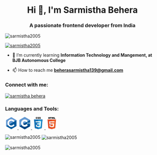 <h1 align="center">Hi 👋, I'm Sarmistha Behera</h1>
<h3 align="center">A passionate frontend developer from India</h3>

<p align="left"> <img src="https://komarev.com/ghpvc/?username=sarmistha2005&label=Profile%20views&color=0e75b6&style=flat" alt="sarmistha2005" /> </p>

<p align="left"> <a href="https://github.com/ryo-ma/github-profile-trophy"><img src="https://github-profile-trophy.vercel.app/?username=sarmistha2005" alt="sarmistha2005" /></a> </p>

- 🌱 I’m currently learning **Information Technology and Mangement, at BJB Autonomous College**

- 📫 How to reach me **beherasarmistha139@gmail.com**

<h3 align="left">Connect with me:</h3>
<p align="left">
<a href="https://linkedin.com/in/sarmistha behera" target="blank"><img align="center" src="https://raw.githubusercontent.com/rahuldkjain/github-profile-readme-generator/master/src/images/icons/Social/linked-in-alt.svg" alt="sarmistha behera" height="30" width="40" /></a>
</p>

<h3 align="left">Languages and Tools:</h3>
<p align="left"> <a href="https://www.cprogramming.com/" target="_blank" rel="noreferrer"> <img src="https://raw.githubusercontent.com/devicons/devicon/master/icons/c/c-original.svg" alt="c" width="40" height="40"/> </a> <a href="https://www.w3schools.com/cpp/" target="_blank" rel="noreferrer"> <img src="https://raw.githubusercontent.com/devicons/devicon/master/icons/cplusplus/cplusplus-original.svg" alt="cplusplus" width="40" height="40"/> </a> <a href="https://www.w3schools.com/css/" target="_blank" rel="noreferrer"> <img src="https://raw.githubusercontent.com/devicons/devicon/master/icons/css3/css3-original-wordmark.svg" alt="css3" width="40" height="40"/> </a> <a href="https://www.w3.org/html/" target="_blank" rel="noreferrer"> <img src="https://raw.githubusercontent.com/devicons/devicon/master/icons/html5/html5-original-wordmark.svg" alt="html5" width="40" height="40"/> </a> </p>

<p><img align="left" src="https://github-readme-stats.vercel.app/api/top-langs?username=sarmistha2005&show_icons=true&locale=en&layout=compact" alt="sarmistha2005" /></p>

<p>&nbsp;<img align="center" src="https://github-readme-stats.vercel.app/api?username=sarmistha2005&show_icons=true&locale=en" alt="sarmistha2005" /></p>

<p><img align="center" src="https://github-readme-streak-stats.herokuapp.com/?user=sarmistha2005&" alt="sarmistha2005" /></p>


<!--
**Sarmistha2005/Sarmistha2005** is a ✨ _special_ ✨ repository because its `README.md` (this file) appears on your GitHub profile.

Here are some ideas to get you started:

- 🔭 I’m currently working on ...
- 🌱 I’m currently learning ...
- 👯 I’m looking to collaborate on ...
- 🤔 I’m looking for help with ...
- 💬 Ask me about ...
- 📫 How to reach me: ...
- 😄 Pronouns: ...
- ⚡ Fun fact: ...
-->
